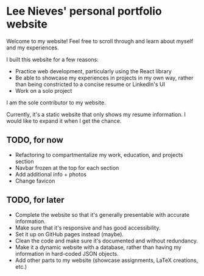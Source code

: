 # Lee Nieves' personal portfolio website

Welcome to my website! Feel free to scroll through and learn about myself and my experiences.

I built this website for a few reasons:
- Practice web development, particularly using the React library
- Be able to showcase my experiences in projects in my own way, rather than being constricted to a concise resume or LinkedIn's UI
- Work on a solo project

I am the sole contributor to my website. 

Currently, it's a static website that only shows my resume information. I would like to expand it when I get the chance.

## TODO, for now
- Refactoring to compartmentalize my work, education, and projects section
- Navbar frozen at the top for each section
- Add additional info + photos
- Change favicon

## TODO, for later
- Complete the website so that it's generally presentable with accurate information.
- Make sure that it's responsive and has good accessibility.
- Set it up on GitHub pages instead (maybe).
- Clean the code and make sure it's documented and without redundancy.
- Make it a dynamic website with a database, rather than having my information in hard-coded JSON objects.
- Add other parts to my website (showcase assignments, LaTeX creations, etc.)
